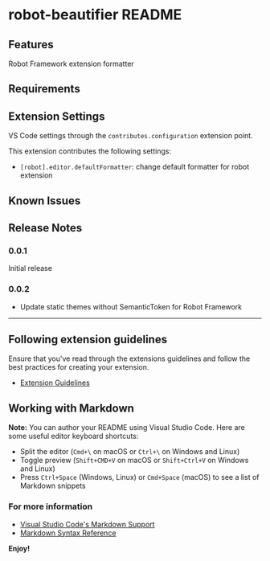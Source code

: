 # robot-beautifier README

## Features

Robot Framework extension formatter

## Requirements

## Extension Settings

VS Code settings through the `contributes.configuration` extension point.

This extension contributes the following settings:

- `[robot].editor.defaultFormatter`: change default formatter for robot extension

## Known Issues

## Release Notes

### 0.0.1

Initial release

### 0.0.2

- Update static themes without SemanticToken for Robot Framework

---

## Following extension guidelines

Ensure that you've read through the extensions guidelines and follow the best practices for creating your extension.

- [Extension Guidelines](https://code.visualstudio.com/api/references/extension-guidelines)

## Working with Markdown

**Note:** You can author your README using Visual Studio Code. Here are some useful editor keyboard shortcuts:

- Split the editor (`Cmd+\` on macOS or `Ctrl+\` on Windows and Linux)
- Toggle preview (`Shift+CMD+V` on macOS or `Shift+Ctrl+V` on Windows and Linux)
- Press `Ctrl+Space` (Windows, Linux) or `Cmd+Space` (macOS) to see a list of Markdown snippets

### For more information

- [Visual Studio Code's Markdown Support](https://code.visualstudio.com/docs/languages/markdown)
- [Markdown Syntax Reference](https://help.github.com/articles/markdown-basics/)

**Enjoy!**
